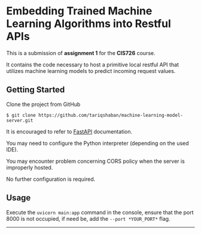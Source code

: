 Embedding Trained Machine Learning Algorithms into Restful APIs
==============================
This is a submission of **assignment 1** for the **CIS726** course.

It contains the code necessary to host a primitive local restful API that utilizes machine learning models to predict
incoming request values.

Getting Started
------------
Clone the project from GitHub

`$ git clone https://github.com/tariqshaban/machine-learning-model-server.git`

It is encouraged to refer to [FastAPI](https://fastapi.tiangolo.com/tutorial/) documentation.

You may need to configure the Python interpreter (depending on the used IDE).

You may encounter problem concerning CORS policy when the server is improperly hosted.

No further configuration is required.

Usage
------------
Execute the `uvicorn main:app` command in the console, ensure that the port 8000 is not occupied, if need be, add
the `--port *YOUR_PORT*` flag.

--------